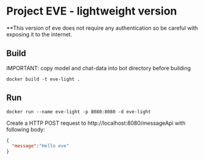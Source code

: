 # Project EVE - lightweight version

**This version of eve does not require any authentication so be careful with exposing it to the internet.

## Build

IMPORTANT: copy model and chat-data into bot directory before building

`docker build -t eve-light .`

## Run

`docker run --name eve-light -p 8080:8080 -d eve-light`

Create a HTTP POST request to http://localhost:8080/messageApi with following body:

```json
{
  "message":"Hello eve"
}
```
